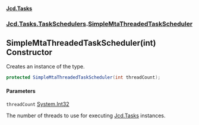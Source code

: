 #### [Jcd.Tasks](index.md 'index')
### [Jcd.Tasks.TaskSchedulers](Jcd.Tasks.TaskSchedulers.md 'Jcd.Tasks.TaskSchedulers').[SimpleMtaThreadedTaskScheduler](Jcd.Tasks.TaskSchedulers.SimpleMtaThreadedTaskScheduler.md 'Jcd.Tasks.TaskSchedulers.SimpleMtaThreadedTaskScheduler')

## SimpleMtaThreadedTaskScheduler(int) Constructor

Creates an instance of the type.

```csharp
protected SimpleMtaThreadedTaskScheduler(int threadCount);
```
#### Parameters

<a name='Jcd.Tasks.TaskSchedulers.SimpleMtaThreadedTaskScheduler.SimpleMtaThreadedTaskScheduler(int).threadCount'></a>

`threadCount` [System.Int32](https://docs.microsoft.com/en-us/dotnet/api/System.Int32 'System.Int32')

The number of threads to use for executing [Jcd.Tasks](Jcd.Tasks.md 'Jcd.Tasks') instances.
